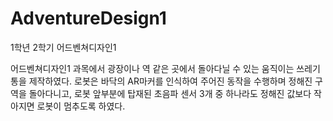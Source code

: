 # AdventureDesign1
1학년 2학기 어드벤쳐디자인1

어드벤쳐디자인1 과목에서 광장이나 역 같은 곳에서 돌아다닐 수 있는 움직이는 쓰레기통을 제작하였다. 로봇은 바닥의 AR마커를 인식하여 주어진 동작을 수행하며 정해진 구역을 돌아다니고, 로봇 앞부분에 탑재된 초음파 센서 3개 중 하나라도 정해진 값보다 작아지면 로봇이 멈추도록 하였다.
